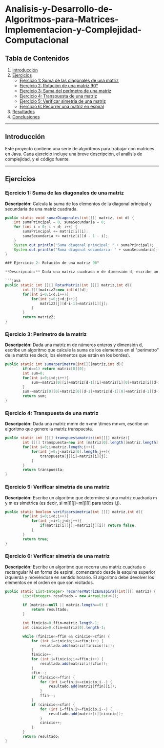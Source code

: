 # Analisis-y-Desarrollo-de-Algoritmos-para-Matrices-Implementacion-y-Complejidad-Computacional

## Tabla de Contenidos
1. [Introducción](#introducción)
2. [Ejercicios](#ejercicios)
   - [Ejercicio 1: Suma de las diagonales de una matriz](#ejercicio-1-suma-de-las-diagonales-de-una-matriz)
   - [Ejercicio 2: Rotación de una matriz 90°](#ejercicio-2-rotación-de-una-matriz-90)
   - [Ejercicio 3: Suma del perímetro de una matriz](#ejercicio-3-suma-del-perímetro-de-una-matriz)
   - [Ejercicio 4: Transpuesta de una matriz](#ejercicio-4-transpuesta-de-una-matriz)
   - [Ejercicio 5: Verificar simetría de una matriz](#ejercicio-5-verificar-simetría-de-una-matriz)
   - [Ejercicio 6: Recorrer una matriz en espiral](#ejercicio-6-recorrer-una-matriz-en-espiral)
3. [Resultados](#resultados)
4. [Conclusiones](#conclusiones)

---

## Introducción
Este proyecto contiene una serie de algoritmos para trabajar con matrices en Java. Cada ejercicio incluye una breve descripción, el análisis de complejidad, y el código fuente.

---

## Ejercicios

### Ejercicio 1: Suma de las diagonales de una matriz

**Descripción:** Calcula la suma de los elementos de la diagonal principal y secundaria de una matriz cuadrada.

```java
public static void sumarDiagonales(int[][] matriz, int d) {
    int sumaPrincipal = 0, sumaSecundaria = 0;
    for (int i = 0; i < d; i++) {
        sumaPrincipal += matriz[i][i];
        sumaSecundaria += matriz[i][d - 1 - i];
    }
    System.out.println("Suma diagonal principal: " + sumaPrincipal);
    System.out.println("Suma diagonal secundaria: " + sumaSecundaria);
}

### Ejercicio 2: Rotación de una matriz 90°

**Descripción:** Dada una matriz cuadrada m de dimensión d, escribe un algoritmo que permita rotar la matriz 90° en el sentido de las agujas del reloj.

```java
public static int [][] RotarMatriz(int [][] matriz,int d){
        int [][]matriz2=new int[d][d];
        for(int i=0;i<d;i++){
            for(int j=0;j<d;j++){
                matriz2[j][d-i-1]=matriz[i][j];
            }
        }
        return matriz2;
}
```
### Ejercicio 3: Perímetro de la matriz

**Descripción:** Dada una matriz m de números enteros y dimensión d, escribe un algoritmo que calcule la suma de los elementos en el "perímetro" de la matriz (es decir, los elementos que están en los bordes).

```java
public static int sumarperimetro(int[][]matriz,int d){
        if(d==1) return matriz[0][0];
        int sum=0;
        for(int i=0;i<d;i++){
            sum+=matriz[0][i]+matriz[d-1][i]+matriz[i][0]+matriz[i][d-1];
        }
        sum-=matriz[0][0]+matriz[0][d-1]+matriz[d-1][0]+matriz[d-1][d-1];
        return sum;
}
```

### Ejercicio 4: Transpuesta de una matriz

**Descripción:** Dada una matriz mmm de n×mn \times mn×m, escribe un algoritmo que genere la matriz transpuesta.

```java
public static int [][] transpuestamatriz(int[][] matriz){
        int [][] transpuesta=new int [matriz[0].length][matriz.length];
        for(int i=0;i<matriz.length;i++){
            for(int j=0;j<matriz[0].length;j++){
                transpuesta[j][i]=matriz[i][j];
            }
        }
        return transpuesta;
}
```

### Ejercicio 5: Verificar simetría de una matriz

**Descripción:** Escribe un algoritmo que determine si una matriz cuadrada m y m es simétrica (es decir, si m[i][j]=m[j][i] para todos i,j).

```java
public static boolean verificarsimetria(int [][] matriz,int d){
        for(int i=0;i<d;i++){
            for(int j=i+1;j<d;j++){
                if(matriz[i][j]!=matriz[j][i]) return false;
            }
        }
        return true;
}
```
### Ejercicio 6: Verificar simetría de una matriz

**Descripción:** Escribe un algoritmo que recorra una matriz cuadrada o rectangular M en forma de espiral, comenzando desde la esquina superior izquierda y moviéndose en sentido horario. El algoritmo debe devolver los elementos en el orden en que son visitados.

```java
public static List<Integer> recorrerMatrizEnEspiral(int[][] matriz) {
        List<Integer> resultado = new ArrayList<>();
        
        if (matriz==null || matriz.length==0) {
            return resultado;
        }

        int finicio=0,ffin=matriz.length-1;
        int cinicio=0,cfin=matriz[0].length-1;

        while (finicio<=ffin && cinicio<=cfin) {
            for (int i=cinicio;i<=cfin;i++) {
                resultado.add(matriz[finicio][i]);
            }
            finicio++;
            for (int i=finicio;i<=ffin;i++) {
                resultado.add(matriz[i][cfin]);
            }
            cfin--;
            if (finicio<=ffin) {
                for (int i=cfin;i>=cinicio;i--) {
                    resultado.add(matriz[ffin][i]);
                }
                ffin--;
            }
            if (cinicio<=cfin) {
                for (int i=ffin;i>=finicio;i--) {
                    resultado.add(matriz[i][cinicio]);
                }
                cinicio++;
            }
        }
        return resultado;
}
```

